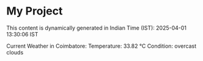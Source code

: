 # My Project

This content is dynamically generated in Indian Time (IST): 2025-04-01 13:30:06 IST


Current Weather in Coimbatore:
Temperature: 33.82 °C
Condition: overcast clouds
